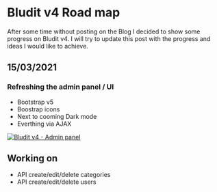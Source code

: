 # Bludit v4 Road map
<!-- date: 2021-01-15 18:00:00 -->

After some time without posting on the Blog I decided to show some progress on Bludit v4. I will try to update this post with the progress and ideas I would like to achieve.

## 15/03/2021

### Refreshing the admin panel / UI

- Bootstrap v5
- Boostrap icons
- Next to cooming Dark mode
- Everthing via AJAX

<a href="https://ibb.co/zZjzmXp"><img src="https://i.ibb.co/5LtP1rm/Screenshot-2021-01-15-at-17-48-59.png" alt="Bludit v4 - Admin panel" border="0"></a>

## Working on
- API create/edit/delete categories
- API create/edit/delete users
